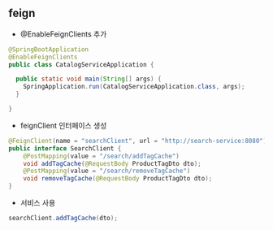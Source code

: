 ## feign
- @EnableFeignClients 추가
```java
@SpringBootApplication
@EnableFeignClients
public class CatalogServiceApplication {

  public static void main(String[] args) {
    SpringApplication.run(CatalogServiceApplication.class, args);
  }

} 
```
- feignClient 인터페이스 생성
```java
@FeignClient(name = "searchClient", url = "http://search-service:8080")
public interface SearchClient {
    @PostMapping(value = "/search/addTagCache")
    void addTagCache(@RequestBody ProductTagDto dto);
    @PostMapping(value = "/search/removeTagCache")
    void removeTagCache(@RequestBody ProductTagDto dto);
}
```
- 서비스 사용
```java
searchClient.addTagCache(dto);
```
